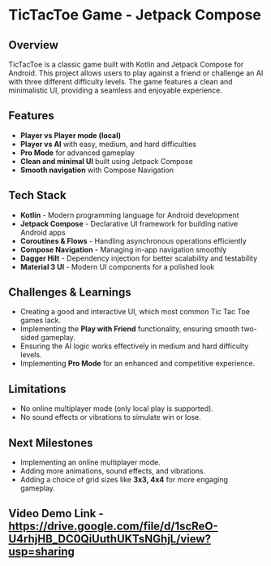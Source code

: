 # TicTacToe Game - Jetpack Compose

## Overview
TicTacToe is a classic game built with Kotlin and Jetpack Compose for Android. This project allows users to play against a friend or challenge an AI with three different difficulty levels. The game features a clean and minimalistic UI, providing a seamless and enjoyable experience.

## Features
- **Player vs Player mode (local)**
- **Player vs AI** with easy, medium, and hard difficulties
- **Pro Mode** for advanced gameplay
- **Clean and minimal UI** built using Jetpack Compose
- **Smooth navigation** with Compose Navigation

## Tech Stack
- **Kotlin** - Modern programming language for Android development
- **Jetpack Compose** - Declarative UI framework for building native Android apps
- **Coroutines & Flows** - Handling asynchronous operations efficiently
- **Compose Navigation** - Managing in-app navigation smoothly
- **Dagger Hilt** - Dependency injection for better scalability and testability
- **Material 3 UI** - Modern UI components for a polished look

## Challenges & Learnings
- Creating a good and interactive UI, which most common Tic Tac Toe games lack.
- Implementing the **Play with Friend** functionality, ensuring smooth two-sided gameplay.
- Ensuring the AI logic works effectively in medium and hard difficulty levels.
- Implementing **Pro Mode** for an enhanced and competitive experience.

## Limitations
- No online multiplayer mode (only local play is supported).
- No sound effects or vibrations to simulate win or lose.

## Next Milestones
- Implementing an online multiplayer mode.
- Adding more animations, sound effects, and vibrations.
- Adding a choice of grid sizes like **3x3, 4x4** for more engaging gameplay.

## Video Demo Link - https://drive.google.com/file/d/1scReO-U4rhjHB_DC0QiUuthUKTsNGhjL/view?usp=sharing
